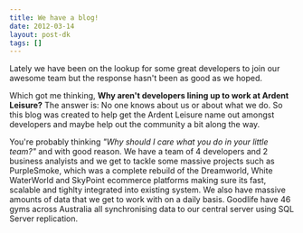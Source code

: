 ```yaml
---
title: We have a blog!
date: 2012-03-14
layout: post-dk
tags: []
---
```


<p>
	Lately we have been on the lookup for some great developers to join our awesome team but the response hasn't been as good as we hoped.
</p>

<p>
	Which got me thinking, <strong>Why aren't developers lining up to work at Ardent Leisure?</strong> The answer is: No one knows about us or about what we do.
	So this blog was created to help get the Ardent Leisure name out amongst developers and maybe help out the community a bit along the way.
</p>

<p>
	You're probably thinking <em>"Why should I care what you do in your little team?"</em> and with good reason.
	We have a team of 4 developers and 2 business analyists and we get to tackle some massive projects such as PurpleSmoke, which was a complete rebuild of the Dreamworld, White WaterWorld and SkyPoint ecommerce platforms making sure its fast, scalable and tighlty integrated into existing system.
	We also have massive amounts of data that we get to work with on a daily basis. Goodlife have 46 gyms across Australia all synchronising data to our central server using SQL Server replication.
</p>

